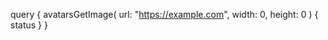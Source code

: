 query {
    avatarsGetImage(
        url: "https://example.com",
        width: 0,
        height: 0
    ) {
        status
    }
}
